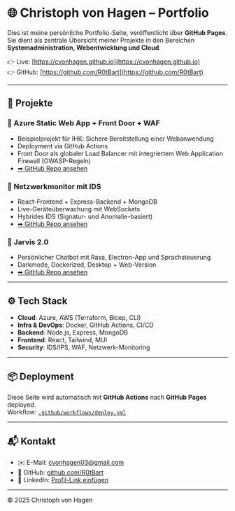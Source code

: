 # 🌐 Christoph von Hagen – Portfolio

Dies ist meine persönliche Portfolio-Seite, veröffentlicht über **GitHub Pages**.  
Sie dient als zentrale Übersicht meiner Projekte in den Bereichen **Systemadministration, Webentwicklung und Cloud**.

👉 Live: [https://cvonhagen.github.io](https://cvonhagen.github.io)  
👉 GitHub: [https://github.com/R0tBart](https://github.com/R0tBart)

---

## 🚀 Projekte

### 🔹 Azure Static Web App + Front Door + WAF
- Beispielprojekt für IHK: Sichere Bereitstellung einer Webanwendung
- Deployment via GitHub Actions
- Front Door als globaler Load Balancer mit integriertem Web Application Firewall (OWASP-Regeln)
- [➡ GitHub Repo ansehen](https://github.com/R0tBart/azure-staticwebapp-frontdoor-waf)

### 🔹 Netzwerkmonitor mit IDS
- React-Frontend + Express-Backend + MongoDB
- Live-Geräteüberwachung mit WebSockets
- Hybrides IDS (Signatur- und Anomalie-basiert)
- [➡ GitHub Repo ansehen](https://github.com/R0tBart/network-monitor)

### 🔹 Jarvis 2.0
- Persönlicher Chatbot mit Rasa, Electron-App und Sprachsteuerung
- Darkmode, Dockerized, Desktop + Web-Version
- [➡ GitHub Repo ansehen](https://github.com/R0tBart/jarvis-2.0)

---

## ⚙️ Tech Stack
- **Cloud**: Azure, AWS (Terraform, Bicep, CLI)
- **Infra & DevOps**: Docker, GitHub Actions, CI/CD
- **Backend**: Node.js, Express, MongoDB
- **Frontend**: React, Tailwind, MUI
- **Security**: IDS/IPS, WAF, Netzwerk-Monitoring

---

## 📦 Deployment
Diese Seite wird automatisch mit **GitHub Actions** nach **GitHub Pages** deployed.  
Workflow: [`.github/workflows/deploy.yml`](.github/workflows/deploy.yml)

---

## 📬 Kontakt
- ✉️ E-Mail: [cvonhagen03@gmail.com](mailto:cvonhagen03@gmail.com)  
- 🐙 GitHub: [github.com/R0tBart](https://github.com/R0tBart)  
- 🔗 LinkedIn: [Profil-Link einfügen](#)

---

© 2025 Christoph von Hagen
